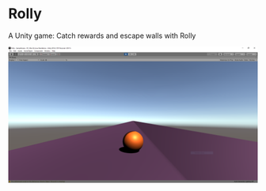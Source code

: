 # Rolly
A Unity game: Catch rewards and escape walls with Rolly

![Alpha-release-game-screenshot](media/alpha-0.0.1.PNG "Screenshot:: Game developement status: In Progress")
